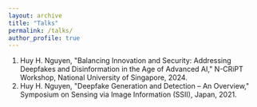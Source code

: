 ```yaml
---
layout: archive
title: "Talks"
permalink: /talks/
author_profile: true
---
```


1. Huy H. Nguyen, "Balancing Innovation and Security: Addressing Deepfakes and Disinformation in the Age of Advanced AI," N-CRiPT Workshop, National University of Singapore, 2024.
1. Huy H. Nguyen, "Deepfake Generation and Detection – An Overview," Symposium on Sensing via Image Information (SSII), Japan, 2021.
